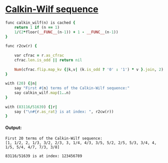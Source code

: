 [1]: https://rosettacode.org/wiki/Calkin-Wilf_sequence

# [Calkin-Wilf sequence][1]

```ruby
func calkin_wilf(n) is cached {
    return 1 if (n == 1)
    1/(2*floor(__FUNC__(n-1)) + 1 - __FUNC__(n-1))
}
 
func r2cw(r) {
 
    var cfrac = r.as_cfrac
    cfrac.len.is_odd || return nil
 
    Num(cfrac.flip.map_kv {|k,v| (k.is_odd ? '0' : '1') * v }.join, 2)
}
 
with (20) {|n|
    say "First #{n} terms of the Calkin-Wilf sequence:"
    say calkin_wilf.map(1..n)
}
 
with (83116/51639) {|r|
    say ("\n#{r.as_rat} is at index: ", r2cw(r))
}
```

#### Output:
```
First 20 terms of the Calkin-Wilf sequence:
[1, 1/2, 2, 1/3, 3/2, 2/3, 3, 1/4, 4/3, 3/5, 5/2, 2/5, 5/3, 3/4, 4, 1/5, 5/4, 4/7, 7/3, 3/8]

83116/51639 is at index: 123456789
```
